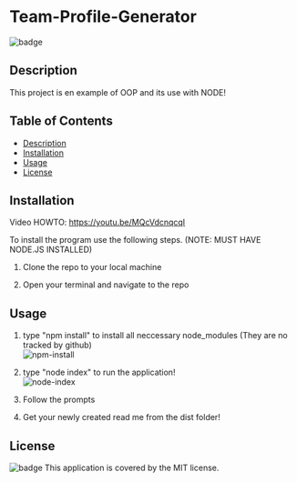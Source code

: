 # Team-Profile-Generator
    
![badge](https://img.shields.io/badge/license-MIT-brightgreen)<br />
    
## Description

This project is en example of OOP and its use with NODE!

## Table of Contents
- [Description](#description)
- [Installation](#installation)
- [Usage](#usage)
- [License](#license)

## Installation

Video HOWTO: https://youtu.be/MQcVdcnqcqI

To install the program use the following steps. (NOTE: MUST HAVE NODE.JS INSTALLED)

1. Clone the repo to your local machine

2. Open your terminal and navigate to the repo

## Usage

1. type "npm install" to install all neccessary node_modules (They are no tracked by github)  
![npm-install](imgs/npm-install.png)

2. type "node index" to run the application!  
![node-index](imgs/node-index.png)

3. Follow the prompts 

4. Get your newly created read me from the dist folder!

## License

![badge](https://img.shields.io/badge/license-MIT-brightgreen)
This application is covered by the MIT license. 

